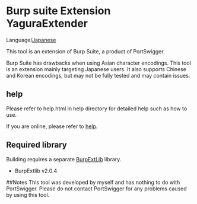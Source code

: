 Burp suite Extension YaguraExtender
=============

Language/[Japanese](https://github.com/raise-isayan/YaguraExtender/blob/master/Readme-ja.md)

This tool is an extension of Burp Suite, a product of PortSwigger.

Burp Suite has drawbacks when using Asian character encodings.
This tool is an extension mainly targeting Japanese users.
It also supports Chinese and Korean encodings, but may not be fully tested and may contain issues.

## help

Please refer to help.html in help directory for detailed help such as how to use.

If you are online, please refer to [help](https://github.com/raise-isayan/YaguraExtender/blob/master/src/main/help/help.adoc).

## Required library
Building requires a separate [BurpExtLib](https://github.com/raise-isayan/BurpExtLib) library.
* BurpExtlib v2.0.4

##Notes
This tool was developed by myself and has nothing to do with PortSwigger. Please do not contact PortSwigger for any problems caused by using this tool.

